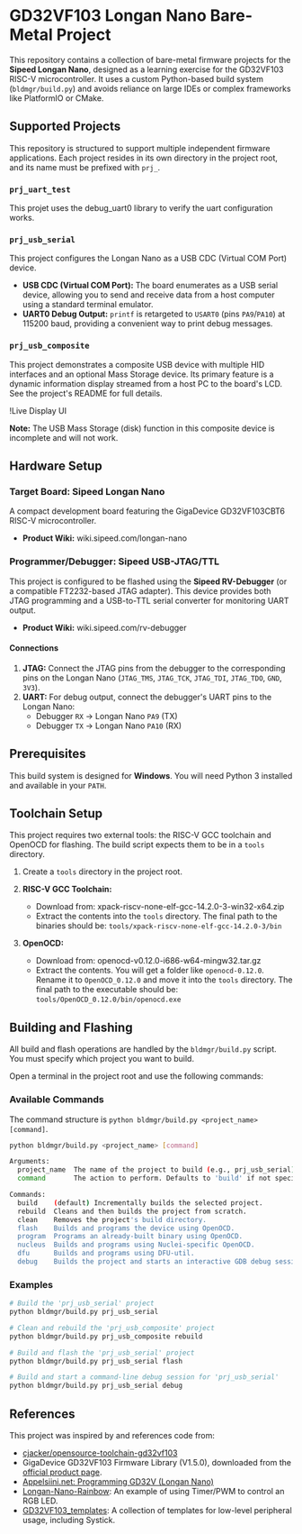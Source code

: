 # GD32VF103 Longan Nano Bare-Metal Project

This repository contains a collection of bare-metal firmware projects for the **Sipeed Longan Nano**, designed as a learning exercise for the GD32VF103 RISC-V microcontroller. It uses a custom Python-based build system (`bldmgr/build.py`) and avoids reliance on large IDEs or complex frameworks like PlatformIO or CMake.

## Supported Projects

This repository is structured to support multiple independent firmware applications. Each project resides in its own directory in the project root, and its name must be prefixed with `prj_`.

### `prj_uart_test`

This projet uses the debug_uart0 library to verify the uart configuration works.

### `prj_usb_serial`

This project configures the Longan Nano as a USB CDC (Virtual COM Port) device.

*   **USB CDC (Virtual COM Port):** The board enumerates as a USB serial device, allowing you to send and receive data from a host computer using a standard terminal emulator.
*   **UART0 Debug Output:** `printf` is retargeted to `USART0` (pins `PA9`/`PA10`) at 115200 baud, providing a convenient way to print debug messages.

### `prj_usb_composite`

This project demonstrates a composite USB device with multiple HID interfaces and an optional Mass Storage device. Its primary feature is a dynamic information display streamed from a host PC to the board's LCD. See the project's README for full details.

!Live Display UI

**Note:** The USB Mass Storage (disk) function in this composite device is incomplete and will not work.

## Hardware Setup

### Target Board: Sipeed Longan Nano

A compact development board featuring the GigaDevice GD32VF103CBT6 RISC-V microcontroller.
*   **Product Wiki:** wiki.sipeed.com/longan-nano

### Programmer/Debugger: Sipeed USB-JTAG/TTL

This project is configured to be flashed using the **Sipeed RV-Debugger** (or a compatible FT2232-based JTAG adapter). This device provides both JTAG programming and a USB-to-TTL serial converter for monitoring UART output.
*   **Product Wiki:** wiki.sipeed.com/rv-debugger

#### Connections

1.  **JTAG:** Connect the JTAG pins from the debugger to the corresponding pins on the Longan Nano (`JTAG_TMS`, `JTAG_TCK`, `JTAG_TDI`, `JTAG_TDO`, `GND`, `3V3`).
2.  **UART:** For debug output, connect the debugger's UART pins to the Longan Nano:
    *   Debugger `RX` -> Longan Nano `PA9` (TX)
    *   Debugger `TX` -> Longan Nano `PA10` (RX)

## Prerequisites

This build system is designed for **Windows**. You will need Python 3 installed and available in your `PATH`.

## Toolchain Setup

This project requires two external tools: the RISC-V GCC toolchain and OpenOCD for flashing. The build script expects them to be in a `tools` directory.

1.  Create a `tools` directory in the project root.

2.  **RISC-V GCC Toolchain:**
    *   Download from: xpack-riscv-none-elf-gcc-14.2.0-3-win32-x64.zip
    *   Extract the contents into the `tools` directory. The final path to the binaries should be: `tools/xpack-riscv-none-elf-gcc-14.2.0-3/bin`

3.  **OpenOCD:**
    *   Download from: openocd-v0.12.0-i686-w64-mingw32.tar.gz
    *   Extract the contents. You will get a folder like `openocd-0.12.0`. Rename it to `OpenOCD_0.12.0` and move it into the `tools` directory. The final path to the executable should be: `tools/OpenOCD_0.12.0/bin/openocd.exe`

## Building and Flashing

All build and flash operations are handled by the `bldmgr/build.py` script. You must specify which project you want to build.

Open a terminal in the project root and use the following commands:

### Available Commands

The command structure is `python bldmgr/build.py <project_name> [command]`.

```bash
python bldmgr/build.py <project_name> [command]

Arguments:
  project_name  The name of the project to build (e.g., prj_usb_serial).
  command       The action to perform. Defaults to 'build' if not specified.

Commands:
  build    (default) Incrementally builds the selected project.
  rebuild  Cleans and then builds the project from scratch.
  clean    Removes the project's build directory.
  flash    Builds and programs the device using OpenOCD.
  program  Programs an already-built binary using OpenOCD.
  nucleus  Builds and programs using Nuclei-specific OpenOCD.
  dfu      Builds and programs using DFU-util.
  debug    Builds the project and starts an interactive GDB debug session.
```

### Examples

```bash
# Build the 'prj_usb_serial' project
python bldmgr/build.py prj_usb_serial

# Clean and rebuild the 'prj_usb_composite' project
python bldmgr/build.py prj_usb_composite rebuild

# Build and flash the 'prj_usb_serial' project
python bldmgr/build.py prj_usb_serial flash

# Build and start a command-line debug session for 'prj_usb_serial'
python bldmgr/build.py prj_usb_serial debug
```

## References

This project was inspired by and references code from:
*   [cjacker/opensource-toolchain-gd32vf103](https://github.com/cjacker/opensource-toolchain-gd32vf103)
*   GigaDevice GD32VF103 Firmware Library (V1.5.0), downloaded from the [official product page](https://www.gigadevice.com/microcontrollers/gd32vf103/).
*   [Appelsiini.net: Programming GD32V (Longan Nano)](https://www.appelsiini.net/2020/programming-gd32v-longan-nano/)
*   [Longan-Nano-Rainbow](https://github.com/joba-1/Longan-Nano-Rainbow/tree/main): An example of using Timer/PWM to control an RGB LED.
*   [GD32VF103_templates](https://github.com/WRansohoff/GD32VF103_templates/tree/master): A collection of templates for low-level peripheral usage, including Systick.
